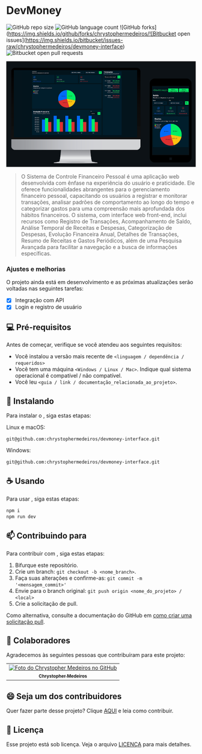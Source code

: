 # DevMoney

![GitHub repo size](https://img.shields.io/github/repo-size/chrystophermedeiros/devmoney-interface)
![GitHub language count](https://img.shields.io/github/languages/count/chrystophermedeiros/devmoney-interface)
![GitHub forks](https://img.shields.io/github/forks/chrystophermedeiros/![Bitbucket open issues](https://img.shields.io/bitbucket/issues-raw/chrystophermedeiros/devmoney-interface)
![Bitbucket open pull requests](https://img.shields.io/bitbucket/pr-raw/chrystophermedeiros/devmoney-interface?style=for-the-badge)


<img src="./src/assets/tela-devMoney.png" alt="Exemplo imagem">

> O Sistema de Controle Financeiro Pessoal é uma aplicação web desenvolvida com ênfase na experiência do usuário e praticidade. Ele oferece funcionalidades abrangentes para o gerenciamento financeiro pessoal, capacitando os usuários a registrar e monitorar transações, analisar padrões de comportamento ao longo do tempo e categorizar gastos para uma compreensão mais aprofundada dos hábitos financeiros. O sistema, com interface web front-end, inclui recursos como Registro de Transações, Acompanhamento de Saldo, Análise Temporal de Receitas e Despesas, Categorização de Despesas, Evolução Financeira Anual, Detalhes de Transações, Resumo de Receitas e Gastos Periódicos, além de uma Pesquisa Avançada para facilitar a navegação e a busca de informações específicas.

### Ajustes e melhorias

O projeto ainda está em desenvolvimento e as próximas atualizações serão voltadas nas seguintes tarefas:

- [x] Integração com API
- [x] Login e registro de usuário

## 💻 Pré-requisitos

Antes de começar, verifique se você atendeu aos seguintes requisitos:

- Você instalou a versão mais recente de `<linguagem / dependência / requeridos>`
- Você tem uma máquina `<Windows / Linux / Mac>`. Indique qual sistema operacional é compatível / não compatível.
- Você leu `<guia / link / documentação_relacionada_ao_projeto>`.

## 🚀 Instalando <devmoney-interface>

Para instalar o <devmoney-interface>, siga estas etapas:

Linux e macOS:

```
git@github.com:chrystophermedeiros/devmoney-interface.git
```

Windows:

```
git@github.com:chrystophermedeiros/devmoney-interface.git
```

## ☕ Usando <devmoney-interface>

Para usar <devmoney-interface>, siga estas etapas:

```
npm i
npm run dev
```


## 📫 Contribuindo para <devmoney-interface>

Para contribuir com <devmoney-interface>, siga estas etapas:

1. Bifurque este repositório.
2. Crie um branch: `git checkout -b <nome_branch>`.
3. Faça suas alterações e confirme-as: `git commit -m '<mensagem_commit>'`
4. Envie para o branch original: `git push origin <nome_do_projeto> / <local>`
5. Crie a solicitação de pull.

Como alternativa, consulte a documentação do GitHub em [como criar uma solicitação pull](https://help.github.com/en/github/collaborating-with-issues-and-pull-requests/creating-a-pull-request).

## 🤝 Colaboradores

Agradecemos às seguintes pessoas que contribuíram para este projeto:

<table>
  <tr>
    <td align="center">
      <a href="https://www.linkedin.com/in/chrystopher-medeiros/" title="Linkedin">
        <img src="https://avatars.githubusercontent.com/u/91420438?v=4" width="100px;" alt="Foto do Chrystopher Medeiros no GitHub"/><br>
        <sub>
          <b>Chrystopher Medeiros</b>
        </sub>
      </a>
    </td>
  </tr>
</table>

## 😄 Seja um dos contribuidores

Quer fazer parte desse projeto? Clique [AQUI](CONTRIBUTING.md) e leia como contribuir.

## 📝 Licença

Esse projeto está sob licença. Veja o arquivo [LICENÇA](LICENSE.md) para mais detalhes.
